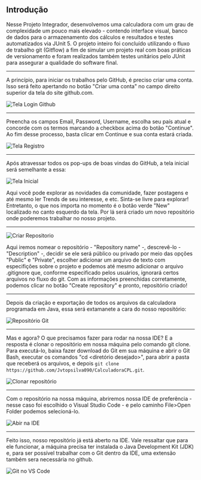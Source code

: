## Introdução

Nesse Projeto Integrador, desenvolvemos uma calculadora com um grau de complexidade um pouco mais elevado - contendo interface visual, banco de dados para o armazenamento dos cálculos e resultados e testes automatizados via JUnit 5. O projeto inteiro foi concluído utilizando o fluxo de trabalho git (Gitflow) a fim de simular um projeto real com boas práticas de versionamento e foram realizados também testes unitários pelo JUnit para assegurar a qualidade do software final.

---

A princípio, para iniciar os trabalhos pelo GitHub, é preciso criar uma conta. Isso será feito apertando no botão "Criar uma conta" no campo direito superior da tela do site github.com.

![Tela Login Github](./imagens/)

---

Preencha os campos Email, Password, Username, escolha seu país atual e concorde com os termos marcando a checkbox acima do botão "Continue". Ao fim desse processo, basta clicar em Continue e sua conta estará criada.

![Tela Registro](./imagens/)

---

Após atravessar todos os pop-ups de boas vindas do GitHub, a tela inicial será semelhante a essa:

![Tela Inicial](./imagens/)

Aqui você pode explorar as novidades da comunidade, fazer postagens e até mesmo ler Trends de seu interesse, e etc. Sinta-se livre para explorar! Entretanto, o que nos importa no momento é o botão verde "New" localizado no canto esquerdo da tela. Por lá será criado um novo repositório onde poderemos trabalhar no nosso projeto.

---

![Criar Repositorio](./imagens/)

Aqui iremos nomear o repositório - "Repository name" -, descrevê-lo - "Description" -, decidir se ele será público ou privado por meio das opções "Public" e "Private", escolher adicionar um arquivo de texto com especifições sobre o projeto e podemos até mesmo adicionar o arquivo .gitignore que, conforme especificado pelos usuários, ignorará certos arquivos no fluxo do git. Com as informações preenchidas corretamente, podemos clicar no botão "Create repository" e pronto, repositório criado!

---

Depois da criação e exportação de todos os arquivos da calculadora programada em Java, essa será extamanete a cara do nosso repositório:

![Repositório Git](./imagens/)

---

Mas e agora? O que precisamos fazer para rodar na nossa IDE? E a resposta é clonar o repositório em nossa máquina pelo comando git clone. Para executá-lo, baixa fazer download do Git em sua máquina e abrir o Git Bash, executar os comandos "cd <diretório desejado>", para abrir a pasta que receberá os arquivos, e depois ```git clone https://github.com/Jvtopsilva090/CalculadoraCPL.git```.

![Clonar repositório](./imagens/)

---

Com o repositório na nossa máquina, abriremos nossa IDE de preferência - nesse caso foi escolhido o Visual Studio Code - e pelo caminho File>Open Folder podemos selecioná-lo.

![Abir na IDE](./imagens/)

---

Feito isso, nosso repositório já está aberto na IDE. Vale ressaltar que para ele funcionar, a máquina precisa ter instalada o Java Development Kit (JDK) e, para ser possível trabalhar com o Git dentro da IDE, uma extensão também sera necessária no github.

![Git no VS Code](./imagens/)
